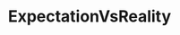 ---
title: ExpectationVsReality
crosslinks:
- youtubefactsbot
- u_imguralbumbot
- youtubot
- HailCorporate
- nohomo_bot
- funny
- botpopularitybot
- KarmaConspiracy
- WeWantPlates
- pics
- AskReddit
- SubredditDrama
- shittyfoodporn
- LateStageCapitalism
- xkcd
- ShadowBan
- ATBGE
- Alot
- thingsforants
- AskOuija
---